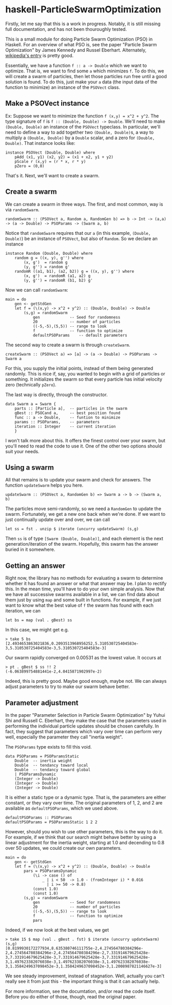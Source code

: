 haskell-ParticleSwarmOptimization
=================================

Firstly, let me say that this is a work in progress. Notably, it is
still missing full documentation, and has not been thouroughly tested.

This is a small module for doing Particle Swarm Optimization (PSO) in
Haskell. For an overview of what PSO is, see the paper "Particle Swarm
Optimization" by James Kennedy and Russel Eberhart. Alternately,
[wikipedia's
entry](http://en.wikipedia.org/wiki/Particle_swarm_optimization) is
pretty good.

Essentially, we have a function `f :: a -> Double` which we want to
optimize. That is, we want to find some `a` which minimizes `f`. To do
this, we will create a swarm of particles, then let those particles run
free until a good solution is found. To do this, just make your `a`
data (the input data of the function to minimize) an instance of the
`PSOVect` class.

## Make a PSOVect instance

Ex: Suppose we want to minimize the function `f (x,y) = x^2 + y^2`. The
type signature of `f` is `f :: (Double, Double) -> Double`. We'll need
to make `(Double, Double)` an instance of the `PSOVect` typeclass. In
particular, we'll need to define a way to add together two `(Double,
Double)`s, a way to multiply a `(Double, Double)` by a `Double` scalar,
and a zero for `(Double, Double)`. That instance looks like:

    instance PSOVect (Double, Double) where
        pAdd (x1, y1) (x2, y2) = (x1 + x2, y1 + y2)
        pScale r (x,y) = (r * x, r * y)
        pZero = (0,0)

That's it. Next, we'll want to create a swarm.

## Create a swarm

We can create a swarm in three ways. The first, and most
common, way is via `randomSwarm`.

    randomSwarm :: (PSOVect a, Random a, RandomGen b) => b -> Int -> (a,a) -> (a -> Double) -> PSOParams -> (Swarm a, b)

Notice that `randomSwarm` requires that our `a` (in this example,
`(Double, Double)`) be an instance of `PSOVect`, but also of `Random`.
So we declare an instance

    instance Random (Double, Double) where
        random g = ((x, y), g'') where
            (x, g')  = random g
            (y, g'') = random g'
        randomR ((a1, b1), (a2, b2)) g = ((x, y), g'') where
            (x, g')  = randomR (a1, a2) g
            (y, g'') = randomR (b1, b2) g'

Now we can call `randomSwarm`:

    main = do
        gen <- getStdGen
        let f = (\(x,y) -> x^2 + y^2) :: (Double, Double) -> Double
            (s,g) = randomSwarm
                gen             -- Seed for randomness
                20              -- number of particles
                ((-5,-5),(5,5)) -- range to look
                f               -- function to optimize
                defaultPSOParams    -- default parameters

The second way to create a swarm is through `createSwarm`.

    createSwarm :: (PSOVect a) => [a] -> (a -> Double) -> PSOParams -> Swarm a

For this, you supply the initial points, instead of them being generated
randomly. This is nice if, say, you wanted to begin with a grid of
particles or something. It initializes the swarm so that every particle
has initial velocity zero (technically `pZero`).

The last way is directly, through the constructor.

    data Swarm a = Swarm {
        parts :: [Particle a],  -- particles in the swarm
        gBest :: PSOCand a,     -- best position found
        func :: a -> Double,    -- funtion to minimize
        params :: PSOParams,    -- parameters
        iteration :: Integer    -- current iteration
        }

I won't talk more about this. It offers the finest control over your
swarm, but you'll need to read the code to use it. One of the other two
options should suit your needs.

## Using a swarm

All that remains is to update your swarm and check for answers. The
function `updateSwarm` helps you here.

    updateSwarm :: (PSOVect a, RandomGen b) => Swarm a -> b -> (Swarm a, b)

The particles move semi-randomly, so we need a `RandomGen` to update the
swarm. Fortunately, we get a new one back when we're done. If we want to
just continually update over and over, we can call

    let ss = fst . unzip $ iterate (uncurry updateSwarm) (s,g)

Then `ss` is of type `[Swarm (Double, Double)]`, and each element is the
next generation/iteration of the swarm. Hopefully, this swarm has the
answer buried in it somewhere.

## Getting an answer

Right now, the library has no methods for evaluating a swarm to
determine whether it has found an answer or what that answer may be. I
plan to rectify this. In the mean time, you'll have to do your own
simple analysis. Now that we have all successive swarms available in a
list, we can find data about them just by using `map` and some built in
functions. For example, if we just want to know what the best value of
`f` the swarm has found with each iteration, we can 

    let bs = map (val . gBest) ss

In this case, we might get e.g.

    > take 5 bs
    [2.4934653863021836,0.2093513968956252,5.310530725404583e-3,5.310530725404583e-3,5.310530725404583e-3]

Our swarm rapidly converged on 0.00531 as the lowest value. It occurs at

    > pt . gBest $ ss !! 2
    (-6.063899754881441e-2,4.0415871902997e-2)

Indeed, this is pretty good. Maybe good enough, maybe not. We can always
adjust parameters to try to make our swarm behave better.

## Parameter adjustment

In the paper "Parameter Selection in Particle Swarm Optimization" by
Yuhui Shi and Russell C. Eberhart, they make the case that the
parameters used in performing the individual particle updates should be
chosen carefully. In fact, they suggest that parameters which vary over
time can perform very well, especially the parameter they call "inertia
weight".

The `PSOParams` type exists to fill this void.

    data PSOParams = PSOParamsStatic
        Double  -- inertia weight
        Double  -- tendancy toward local
        Double  -- tendancy toward global
        | PSOParamsDynamic 
        (Integer -> Double)
        (Integer -> Double)
        (Integer -> Double)

It is either a static type or a dynamic type. That is, the parameters
are either constant, or they vary over time. The original parameters of
1, 2, and 2 are available as `defaultPSOParams`, which we used above.

    defaultPSOParams :: PSOParams
    defaultPSOParams = PSOParamsStatic 1 2 2

However, should you wish to use other parameters, this is the way to do
it. For example, if we think that our search might behave better by
using a linear adjustment for the inertia weight, starting at 1.0 and
decending to 0.8 over 50 updates, we could create our own parameters.

    
    main = do
        gen <- getStdGen
        let f = (\(x,y) -> x^2 + y^2) :: (Double, Double) -> Double
            pars = PSOParamsDynamic
                (\i -> case () of
                    _ | i < 50  -> 1.0 - (fromInteger i) * 0.016
                      | i >= 50 -> 0.8)
                (const 1.0)
                (const 1.0)
            (s,g) = randomSwarm
                gen             -- Seed for randomness
                20              -- number of particles
                ((-5,-5),(5,5)) -- range to look
                f               -- function to optimize
                pars

Indeed, if we now look at the best values, we get

    > take 15 $ map (val . gBest . fst) $ iterate (uncurry updateSwarm) (s,g)
    [0.8199930172277934,8.635380746111755e-2,4.274564780384296e-2,4.274564780384296e-2,4.274564780384296e-2,7.331914679625428e-3,7.331914679625428e-3,7.331914679625428e-3,7.331914679625428e-3,1.497623382076038e-3,1.497623382076038e-3,1.497623382076038e-3,1.3584249637098452e-3,1.3584249637098452e-3,1.2008987821146627e-3]

We see steady improvement, instead of stagnation. Well, actually you
can't really see it from just this - the important thing is that it can
actually help.

For more information, see the documtation, and/or read the code itself.
Before you do either of those, though, read the original paper.
